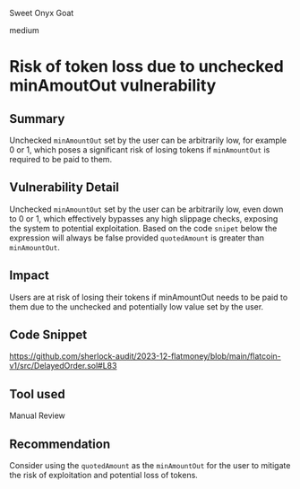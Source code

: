 Sweet Onyx Goat

medium

# Risk of token loss due to unchecked minAmoutOut vulnerability

## Summary
Unchecked `minAmountOut` set by the user can be arbitrarily low, for example 0 or 1, which poses a significant risk of losing tokens if `minAmountOut` is required to be paid to them.

## Vulnerability Detail
Unchecked `minAmountOut` set by the user can be arbitrarily low, even down to 0 or 1, which effectively bypasses any high slippage checks, exposing the system to potential exploitation. Based on the code `snipet` below the expression will always be false provided `quotedAmount` is greater than `minAmountOut`.

## Impact
Users are at risk of losing their tokens if minAmountOut needs to be paid to them due to the unchecked and potentially low value set by the user.

## Code Snippet
https://github.com/sherlock-audit/2023-12-flatmoney/blob/main/flatcoin-v1/src/DelayedOrder.sol#L83

## Tool used
Manual Review

## Recommendation
Consider using the `quotedAmount` as the `minAmountOut` for the user to mitigate the risk of exploitation and potential loss of tokens.
